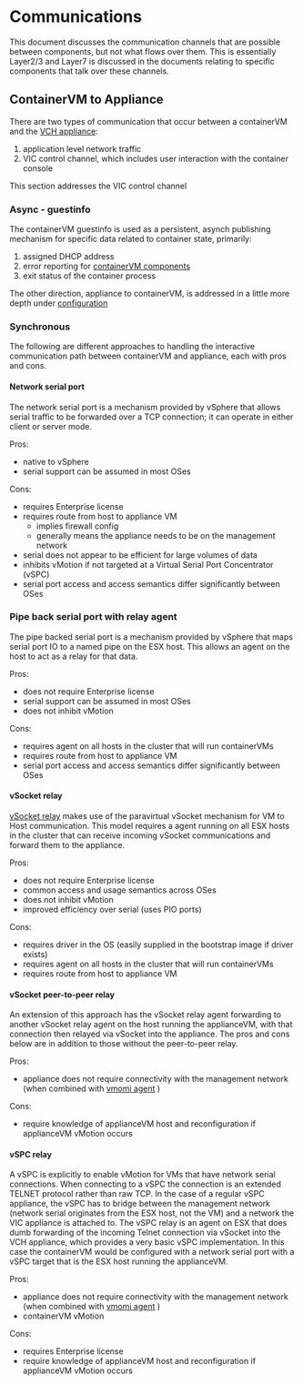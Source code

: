 # Communications

This document discusses the communication channels that are possible between components, but not what flows over them. This is essentially Layer2/3 and Layer7 is discussed in the documents relating to specific components that talk over these channels.


## ContainerVM to Appliance
There are two types of communication that occur between a containerVM and the [VCH appliance](components.md#appliance):

1. application level network traffic
2. VIC control channel, which includes user interaction with the container console

This section addresses the VIC control channel


### Async - guestinfo
The containerVM guestinfo is used as a persistent, asynch publishing mechanism for specific data related to container state, primarily:

1. assigned DHCP address
2. error reporting for [containerVM components](#components.md#container)
3. exit status of the container process

The other direction, appliance to containerVM, is addressed in a little more depth under [configuration](configuration.md#appliance)


### Synchronous
The following are different approaches to handling the interactive communication path between containerVM and appliance, each with pros and cons.

#### Network serial port
The network serial port is a mechanism provided by vSphere that allows serial traffic to be forwarded over a TCP connection; it can operate in either client or server mode.

Pros:
* native to vSphere
* serial support can be assumed in most OSes

Cons:
* requires Enterprise license
* requires route from host to appliance VM
  * implies firewall config
  * generally means the appliance needs to be on the management network
* serial does not appear to be efficient for large volumes of data
* inhibits vMotion if not targeted at a Virtual Serial Port Concentrator (vSPC)
* serial port access and access semantics differ significantly between OSes


### Pipe back serial port with relay agent
The pipe backed serial port is a mechanism provided by vSphere that maps serial port IO to a named pipe on the ESX host. This allows an agent on the host to act as a relay for that data.

Pros:
* does not require Enterprise license
* serial support can be assumed in most OSes
* does not inhibit vMotion

Cons:
* requires agent on all hosts in the cluster that will run containerVMs
* requires route from host to appliance VM
* serial port access and access semantics differ significantly between OSes


#### vSocket relay
[vSocket relay](components.md#vsocket-relay-agent) makes use of the paravirtual vSocket mechanism for VM to Host communication. This model requires a agent running on all ESX hosts in the cluster that can receive incoming vSocket communications and forward them to the appliance.

Pros:
* does not require Enterprise license
* common access and usage semantics across OSes
* does not inhibit vMotion
* improved efficiency over serial (uses PIO ports)

Cons:
* requires driver in the OS (easily supplied in the bootstrap image if driver exists)
* requires agent on all hosts in the cluster that will run containerVMs
* requires route from host to appliance VM

#### vSocket peer-to-peer relay
An extension of this approach has the vSocket relay agent forwarding to another vSocket relay agent on the host running the applianceVM, with that connection then relayed via vSocket into the appliance. The pros and cons below are in addition to those without the peer-to-peer relay.

Pros:
* appliance does not require connectivity with the management network (when combined with [vmomi agent](#components.md#vmomi-authenticating-agent) )

Cons:
* require knowledge of applianceVM host and reconfiguration if applianceVM vMotion occurs

#### vSPC relay
A vSPC is explicitly to enable vMotion for VMs that have network serial connections. When connecting to a vSPC the connection is an extended TELNET protocol rather than raw TCP. In the case of a regular vSPC appliance, the vSPC has to bridge between the management network (network serial originates from the ESX host, not the VM) and a network the VIC appliance is attached to.
The vSPC relay is an agent on ESX that does dumb forwarding of the incoming Telnet connection via vSocket into the VCH appliance, which provides a very basic vSPC implementation. In this case the containerVM would be configured with a network serial port with a vSPC target that is the ESX host running the applianceVM.

Pros:
* appliance does not require connectivity with the management network (when combined with [vmomi agent](#components.md#vmomi-authenticating-agent) )
* containerVM vMotion

Cons:
* requires Enterprise license
* require knowledge of applianceVM host and reconfiguration if applianceVM vMotion occurs

